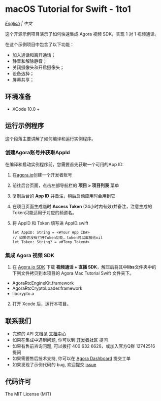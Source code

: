 # macOS Tutorial for Swift - 1to1

*[English](README.md) | 中文*

这个开源示例项目演示了如何快速集成 Agora 视频 SDK，实现 1 对 1 视频通话。

在这个示例项目中包含了以下功能：

- 加入通话和离开通话；
- 静音和解除静音；
- 关闭摄像头和开启摄像头；
- 设备选择；
- 屏幕共享；

## 环境准备

- XCode 10.0 +

## 运行示例程序

这个段落主要讲解了如何编译和运行实例程序。

### 创建Agora账号并获取AppId

在编译和启动实例程序前，您需要首先获取一个可用的App ID:
1. 在[agora.io](https://dashboard.agora.io/signin/)创建一个开发者账号
2. 前往后台页面，点击左部导航栏的 **项目 > 项目列表** 菜单
3. 复制后台的 **App ID** 并备注，稍后启动应用时会用到它
4. 在项目页面生成临时 **Access Token** (24小时内有效)并备注，注意生成的Token只能适用于对应的频道名。

5. 将 AppID 和 Token 填写进 AppID.swift

    ```
    let AppID: String = <#Your App ID#>
    // 如果你没有打开Token功能，token可以直接给nil
    let Token: String? = <#Temp Token#>
    ```

### 集成 Agora 视频 SDK

1. 在 [Agora.io SDK](https://www.agora.io/cn/blog/download/) 下载 **视频通话 + 直播 SDK**，解压后将其中**libs**文件夹中的下列文件拷贝到本项目的 Agora Mac Tutorial Swift 文件夹下。

  - AgoraRtcEngineKit.framework
  - AgoraRtcCryptoLoader.framework
  - libcrypto.a

2. 打开 Xcode 后，运行本项目。

## 联系我们

- 完整的 API 文档见 [文档中心](https://docs.agora.io/cn/)
- 如果在集成中遇到问题, 你可以到 [开发者社区](https://dev.agora.io/cn/) 提问
- 如果有售前咨询问题, 可以拨打 400 632 6626，或加入官方Q群 12742516 提问
- 如果需要售后技术支持, 你可以在 [Agora Dashboard](https://dashboard.agora.io) 提交工单
- 如果发现了示例代码的 bug, 欢迎提交 [issue](https://github.com/AgoraIO/Basic-Video-Call/issues)

## 代码许可

The MIT License (MIT)
